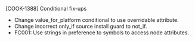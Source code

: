 [COOK-1388] Conditional fix-ups

* Change value_for_platform conditional to use overridable attribute.
* Change incorrect only_if source install guard to not_if.
* FC001: Use strings in preference to symbols to access node attributes.

